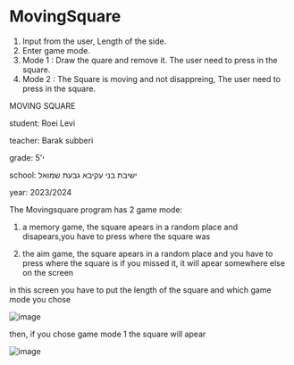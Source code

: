 # MovingSquare
1. Input from the user, Length of the side.
2. Enter game mode.
3. Mode 1 : Draw the quare and remove it. The user need to press in the square.
4. Mode 2 : The Square is moving and not disappreing, The user need to press in the square.
 













MOVING SQUARE

student: Roei Levi

teacher: Barak subberi

grade: י'5

school:  ישיבת בני עקיבא גבעת שמואל  

year:  2023/2024



The Movingsquare program has 2 game mode:

1. a memory game, the square apears in a random place and disapears,you have to press where the square was

2. the aim game, the square apears in a random place and you have to press where the square is if you missed it, it will apear somewhere else on the screen



in this screen you have to put the length of the square and which game mode you chose 

![image](https://github.com/baraksu/MovingSquare/assets/167134517/6eedafc2-57da-436b-bedc-1fa2e17d0a40)



then, if you chose game mode 1 the square will apear

![image](https://github.com/baraksu/MovingSquare/assets/167134517/04448850-1c97-45fb-a447-0b900fe1a144)








